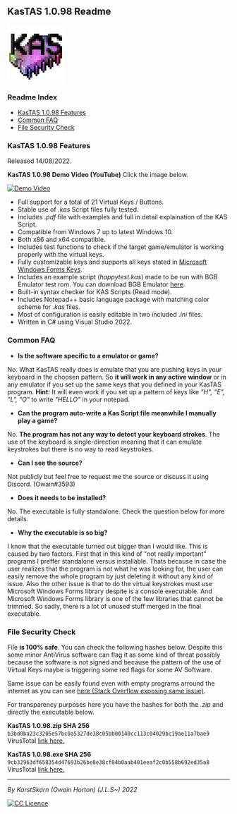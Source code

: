 ## KasTAS 1.0.98 Readme
[![KasTAS Icon](https://github.com/KarstSkarn/KasTAS/blob/main/kasicon.png?raw=true "KasTAS Icon")](https://github.com/KarstSkarn/KasTAS/blob/main/kasicon.png "KasTAS Icon")
### Readme Index

- [KasTAS 1.0.98 Features](#kastas-1098-features)
- [Common FAQ](#common-faq)
- [File Security Check](#file-security-check)

### KasTAS 1.0.98 Features
Released 14/08/2022.

**KasTAS 1.0.98 Demo Video (YouTube)** Click the image below.

[![Demo Video](https://img.youtube.com/vi/HU0dI5LJBi0/0.jpg)](https://www.youtube.com/watch?v=HU0dI5LJBi0)

- Full support for a total of 21 Virtual Keys / Buttons.
- Stable use of *.kas* Script files fully tested.
- Includes *.pdf* file with examples and full in detail explaination of the KAS Script.
- Compatible from Windows 7 up to latest Windows 10.
- Both x86 and x64 compatible.
- Includes test functions to check if the target game/emulator is working properly with the virtual keys.
- Fully customizable keys and supports all keys stated in [Microsoft Windows Forms Keys](https://docs.microsoft.com/es-es/dotnet/api/system.windows.forms.keys "Microsoft Windows Forms Keys").
- Includes an example script (*happytest.kas*) made to be run with BGB Emulator test rom. You can download BGB Emulator [here](https://bgb.bircd.org/ "here").
- Built-in syntax checker for KAS Scripts (Read mode).
- Includes Notepad++ basic language package with matching color scheme for *.kas* files.
- Most of configuration is easily editable in two included *.ini* files.
- Written in C# using Visual Studio 2022.

### Common FAQ
- **Is the software specific to a emulator or game?**

No. What KasTAS really does is emulate that you are pushing keys in your keyboard in the choosen pattern. So **it will work in any active window** or in any emulator if you set up the same keys that you defined in your KasTAS program.
**Hint:** It will even work if you set up a pattern of keys like *"H", "E", "L", "O"* to write *"HELLO"* in your notepad.

- **Can the program auto-write a Kas Script file meanwhile I manually play a game?**

No. **The program has not any way to detect your keyboard strokes**. The use of the keyboard is single-direction meaning that it can emulate keystrokes but there is no way to read keystrokes.

- **Can I see the source?**

Not publicly but feel free to request me the source or discuss it using Discord. (Owain#3593)

- **Does it needs to be installed?**

No. The executable is fully standalone. Check the question below for more details.

- **Why the executable is so big?**

I know that the executable turned out bigger than I would like. This is caused by two factors.
First that in this kind of "not really important" programs I preffer standalone versus installable. Thats because in case the user realizes that the program is not what he was looking for, the user can easily remove the whole program by just deleting it without any kind of issue.
Also the other issue is that to do the virtual keystrokes must use Microsoft Windows Forms library despite is a console executable. And Microsoft Windows Forms library is one of the few libraries that cannot be trimmed. So sadly, there is a lot of unused stuff merged in the final executable.

### File Security Check

File **is 100% safe**. You can check the following hashes below. Despite this some minor AntiVirus software can flag it as some kind of threat possibly because the software is not signed and because the pattern of the use of Virtual Keys maybe is triggering some red flags for some AV Software.

Same issue can be easily found even with empty programs arround the internet as you can see [here (Stack Overflow exposing same issue)](https://stackoverflow.com/questions/60340213/what-could-be-causing-virustotal-to-flag-an-empty-program-as-a-trojan "here (Stack Overflow exposing same issue)").

For transparency purposes here you have the hashes for both the *.zip* and directly the executable below.

**KasTAS 1.0.98.zip SHA 256**
`b3bd0ba23c3205e57bc0a5327de38c05bb00140cc113c04029bc19ae11a7bae9`
VirusTotal [link here.](https://www.virustotal.com/gui/file/b3bd0ba23c3205e57bc0a5327de38c05bb00140cc113c04029bc19ae11a7bae9 "link here.")

**KasTAS 1.0.98.exe SHA 256**
`9cb32963df658354d47693b26be8e38cf84b0aab401eeaf2c0b558b692ed35a8`
VirusTotal [link here.](https://www.virustotal.com/gui/file/9cb32963df658354d47693b26be8e38cf84b0aab401eeaf2c0b558b692ed35a8 "link here.")

------------
*By KarstSkarn (Owain Horton) (J.L.S~) 2022*

[![CC Licence](https://i.creativecommons.org/l/by-nc-sa/4.0/88x31.png "CC Licence")](https://creativecommons.org/licenses/by-nc-sa/4.0/ "CC Licence")
